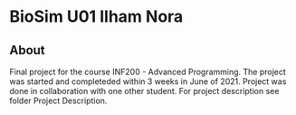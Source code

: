 # BioSim U01 Ilham Nora



## About 

Final project for the course INF200 - Advanced Programming. The project was started and completeded within 3 weeks in June of 2021. Project was done in collaboration with one other student. For project description see folder Project Description. 
